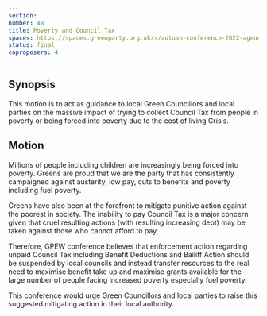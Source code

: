 ```yaml
---
section:
number: 48
title: Poverty and Council Tax
spaces: https://spaces.greenparty.org.uk/s/autumn-conference-2022-agenda-forum/?contentId=100679
status: final
coproposers: 4
---
```

## Synopsis
This motion is to act as guidance to local Green Councillors and local parties on the massive impact of trying to collect Council Tax from people in poverty or being forced into poverty due to the cost of living Crisis.

## Motion
Millions of people including children are increasingly being forced into poverty. Greens are proud that we are the party that has consistently campaigned against austerity, low pay, cuts to benefits and poverty including fuel poverty.

Greens have also been at the forefront to mitigate punitive action against the poorest in society. The inability to pay Council Tax is a major concern given that cruel resulting actions (with resulting increasing debt) may be taken against those who cannot afford to pay.

Therefore, GPEW conference believes that enforcement action regarding unpaid Council Tax including Benefit Deductions and Bailiff Action should be suspended by local councils and instead transfer resources to the real need to maximise benefit take up and maximise grants available for the large number of people facing increased poverty especially fuel poverty.

This conference would urge Green Councillors and local parties to raise this suggested mitigating action in their local authority.
